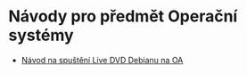 # Návody pro předmět Operační systémy

- [Návod na spuštění Live DVD Debianu na OA](debian-live/README.md)
